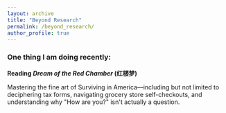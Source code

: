 ```yaml
---
layout: archive
title: "Beyond Research"
permalink: /beyond_research/
author_profile: true
---
```


### One thing I am doing recently:

**Reading _Dream of the Red Chamber_ (红楼梦)**

Mastering the fine art of Surviving in America—including but not limited to deciphering tax forms, navigating grocery store self-checkouts, and understanding why "How are you?" isn't actually a question.
